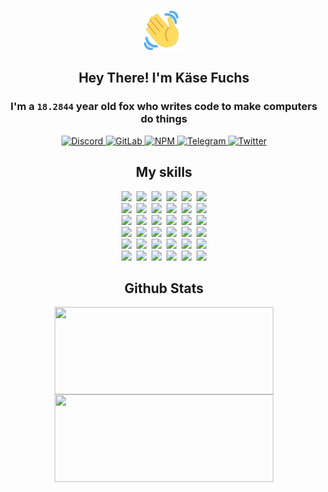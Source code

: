 <div><p align=center><img src=./resources/images/wave.gif width=64px height=64px></p><h2 align=center>Hey There! I'm Käse Fuchs</h2><h3 align=center>I'm a <code>18.2844</code> year old fox who writes code to make computers do things</h3><p align=center><a href=https://discord.com/users/507526681125322772><img alt=Discord src="https://img.shields.io/badge/Discord-5865F2?logo=discord&logoColor=white&style=flat-square#1231d2646e82ee7c5f5d2ffa15154608"> </a><a href=https://gitlab.com/kasefuchs><img alt=GitLab src="https://img.shields.io/badge/GitLab-330F63?logo=gitlab&logoColor=white&style=flat-square#1231d2646e82ee7c5f5d2ffa15154608"> </a><a href=https://npmjs.com/~kasefuchs><img alt=NPM src="https://img.shields.io/badge/NPM-CB3837?logo=npm&logoColor=white&style=flat-square#1231d2646e82ee7c5f5d2ffa15154608"> </a><a href=https://t.me/kasefuchs><img alt=Telegram src="https://img.shields.io/badge/Telegram-2CA5E0?logo=telegram&logoColor=white&style=flat-square#1231d2646e82ee7c5f5d2ffa15154608"> </a><a href=https://twitter.com/kasefuchs><img alt=Twitter src="https://img.shields.io/badge/Twitter-1DA1F2?logo=twitter&logoColor=white&style=flat-square#1231d2646e82ee7c5f5d2ffa15154608"></a></p><h2 align=center>My skills</h2><p align=center><a href=https://aws.amazon.com/ ><picture><source srcset="https://skillicons.dev/icons?i=aws&theme=dark#1231d2646e82ee7c5f5d2ffa15154608" media="(prefers-color-scheme: dark)"><source srcset="https://skillicons.dev/icons?i=aws&theme=light#1231d2646e82ee7c5f5d2ffa15154608" media="(prefers-color-scheme: light), (prefers-color-scheme: no-preference)"><img src="https://skillicons.dev/icons?i=aws&theme=light#1231d2646e82ee7c5f5d2ffa15154608"></picture></a>&nbsp;&nbsp;<a href=https://en.wikipedia.org/wiki/Bash_(Unix_shell)><picture><source srcset="https://skillicons.dev/icons?i=bash&theme=dark#1231d2646e82ee7c5f5d2ffa15154608" media="(prefers-color-scheme: dark)"><source srcset="https://skillicons.dev/icons?i=bash&theme=light#1231d2646e82ee7c5f5d2ffa15154608" media="(prefers-color-scheme: light), (prefers-color-scheme: no-preference)"><img src="https://skillicons.dev/icons?i=bash&theme=light#1231d2646e82ee7c5f5d2ffa15154608"></picture></a>&nbsp;&nbsp;<a href=https://discord.com/developers/docs><picture><source srcset="https://skillicons.dev/icons?i=bots&theme=dark#1231d2646e82ee7c5f5d2ffa15154608" media="(prefers-color-scheme: dark)"><source srcset="https://skillicons.dev/icons?i=bots&theme=light#1231d2646e82ee7c5f5d2ffa15154608" media="(prefers-color-scheme: light), (prefers-color-scheme: no-preference)"><img src="https://skillicons.dev/icons?i=bots&theme=light#1231d2646e82ee7c5f5d2ffa15154608"></picture></a>&nbsp;&nbsp;<a href=https://www.cloudflare.com/ ><picture><source srcset="https://skillicons.dev/icons?i=cloudflare&theme=dark#1231d2646e82ee7c5f5d2ffa15154608" media="(prefers-color-scheme: dark)"><source srcset="https://skillicons.dev/icons?i=cloudflare&theme=light#1231d2646e82ee7c5f5d2ffa15154608" media="(prefers-color-scheme: light), (prefers-color-scheme: no-preference)"><img src="https://skillicons.dev/icons?i=cloudflare&theme=light#1231d2646e82ee7c5f5d2ffa15154608"></picture></a>&nbsp;&nbsp;<a href=https://en.wikipedia.org/wiki/CSS><picture><source srcset="https://skillicons.dev/icons?i=css&theme=dark#1231d2646e82ee7c5f5d2ffa15154608" media="(prefers-color-scheme: dark)"><source srcset="https://skillicons.dev/icons?i=css&theme=light#1231d2646e82ee7c5f5d2ffa15154608" media="(prefers-color-scheme: light), (prefers-color-scheme: no-preference)"><img src="https://skillicons.dev/icons?i=css&theme=light#1231d2646e82ee7c5f5d2ffa15154608"></picture></a>&nbsp;&nbsp;<a href=https://www.docker.com/ ><picture><source srcset="https://skillicons.dev/icons?i=docker&theme=dark#1231d2646e82ee7c5f5d2ffa15154608" media="(prefers-color-scheme: dark)"><source srcset="https://skillicons.dev/icons?i=docker&theme=light#1231d2646e82ee7c5f5d2ffa15154608" media="(prefers-color-scheme: light), (prefers-color-scheme: no-preference)"><img src="https://skillicons.dev/icons?i=docker&theme=light#1231d2646e82ee7c5f5d2ffa15154608"></picture></a><br><a href=https://www.electronjs.org/ ><picture><source srcset="https://skillicons.dev/icons?i=electron&theme=dark#1231d2646e82ee7c5f5d2ffa15154608" media="(prefers-color-scheme: dark)"><source srcset="https://skillicons.dev/icons?i=electron&theme=light#1231d2646e82ee7c5f5d2ffa15154608" media="(prefers-color-scheme: light), (prefers-color-scheme: no-preference)"><img src="https://skillicons.dev/icons?i=electron&theme=light#1231d2646e82ee7c5f5d2ffa15154608"></picture></a>&nbsp;&nbsp;<a href=https://expressjs.com/ ><picture><source srcset="https://skillicons.dev/icons?i=express&theme=dark#1231d2646e82ee7c5f5d2ffa15154608" media="(prefers-color-scheme: dark)"><source srcset="https://skillicons.dev/icons?i=express&theme=light#1231d2646e82ee7c5f5d2ffa15154608" media="(prefers-color-scheme: light), (prefers-color-scheme: no-preference)"><img src="https://skillicons.dev/icons?i=express&theme=light#1231d2646e82ee7c5f5d2ffa15154608"></picture></a>&nbsp;&nbsp;<a href=https://www.figma.com/ ><picture><source srcset="https://skillicons.dev/icons?i=figma&theme=dark#1231d2646e82ee7c5f5d2ffa15154608" media="(prefers-color-scheme: dark)"><source srcset="https://skillicons.dev/icons?i=figma&theme=light#1231d2646e82ee7c5f5d2ffa15154608" media="(prefers-color-scheme: light), (prefers-color-scheme: no-preference)"><img src="https://skillicons.dev/icons?i=figma&theme=light#1231d2646e82ee7c5f5d2ffa15154608"></picture></a>&nbsp;&nbsp;<a href=https://firebase.google.com/ ><picture><source srcset="https://skillicons.dev/icons?i=firebase&theme=dark#1231d2646e82ee7c5f5d2ffa15154608" media="(prefers-color-scheme: dark)"><source srcset="https://skillicons.dev/icons?i=firebase&theme=light#1231d2646e82ee7c5f5d2ffa15154608" media="(prefers-color-scheme: light), (prefers-color-scheme: no-preference)"><img src="https://skillicons.dev/icons?i=firebase&theme=light#1231d2646e82ee7c5f5d2ffa15154608"></picture></a>&nbsp;&nbsp;<a href=https://flask.palletsprojects.com/ ><picture><source srcset="https://skillicons.dev/icons?i=flask&theme=dark#1231d2646e82ee7c5f5d2ffa15154608" media="(prefers-color-scheme: dark)"><source srcset="https://skillicons.dev/icons?i=flask&theme=light#1231d2646e82ee7c5f5d2ffa15154608" media="(prefers-color-scheme: light), (prefers-color-scheme: no-preference)"><img src="https://skillicons.dev/icons?i=flask&theme=light#1231d2646e82ee7c5f5d2ffa15154608"></picture></a>&nbsp;&nbsp;<a href=https://cloud.google.com/ ><picture><source srcset="https://skillicons.dev/icons?i=gcp&theme=dark#1231d2646e82ee7c5f5d2ffa15154608" media="(prefers-color-scheme: dark)"><source srcset="https://skillicons.dev/icons?i=gcp&theme=light#1231d2646e82ee7c5f5d2ffa15154608" media="(prefers-color-scheme: light), (prefers-color-scheme: no-preference)"><img src="https://skillicons.dev/icons?i=gcp&theme=light#1231d2646e82ee7c5f5d2ffa15154608"></picture></a><br><a href=https://git-scm.com/ ><picture><source srcset="https://skillicons.dev/icons?i=git&theme=dark#1231d2646e82ee7c5f5d2ffa15154608" media="(prefers-color-scheme: dark)"><source srcset="https://skillicons.dev/icons?i=git&theme=light#1231d2646e82ee7c5f5d2ffa15154608" media="(prefers-color-scheme: light), (prefers-color-scheme: no-preference)"><img src="https://skillicons.dev/icons?i=git&theme=light#1231d2646e82ee7c5f5d2ffa15154608"></picture></a>&nbsp;&nbsp;<a href=https://github.com/ ><picture><source srcset="https://skillicons.dev/icons?i=github&theme=dark#1231d2646e82ee7c5f5d2ffa15154608" media="(prefers-color-scheme: dark)"><source srcset="https://skillicons.dev/icons?i=github&theme=light#1231d2646e82ee7c5f5d2ffa15154608" media="(prefers-color-scheme: light), (prefers-color-scheme: no-preference)"><img src="https://skillicons.dev/icons?i=github&theme=light#1231d2646e82ee7c5f5d2ffa15154608"></picture></a>&nbsp;&nbsp;<a href=https://gitlab.com/ ><picture><source srcset="https://skillicons.dev/icons?i=gitlab&theme=dark#1231d2646e82ee7c5f5d2ffa15154608" media="(prefers-color-scheme: dark)"><source srcset="https://skillicons.dev/icons?i=gitlab&theme=light#1231d2646e82ee7c5f5d2ffa15154608" media="(prefers-color-scheme: light), (prefers-color-scheme: no-preference)"><img src="https://skillicons.dev/icons?i=gitlab&theme=light#1231d2646e82ee7c5f5d2ffa15154608"></picture></a>&nbsp;&nbsp;<a href=https://www.heroku.com/ ><picture><source srcset="https://skillicons.dev/icons?i=heroku&theme=dark#1231d2646e82ee7c5f5d2ffa15154608" media="(prefers-color-scheme: dark)"><source srcset="https://skillicons.dev/icons?i=heroku&theme=light#1231d2646e82ee7c5f5d2ffa15154608" media="(prefers-color-scheme: light), (prefers-color-scheme: no-preference)"><img src="https://skillicons.dev/icons?i=heroku&theme=light#1231d2646e82ee7c5f5d2ffa15154608"></picture></a>&nbsp;&nbsp;<a href=https://en.wikipedia.org/wiki/HTML><picture><source srcset="https://skillicons.dev/icons?i=html&theme=dark#1231d2646e82ee7c5f5d2ffa15154608" media="(prefers-color-scheme: dark)"><source srcset="https://skillicons.dev/icons?i=html&theme=light#1231d2646e82ee7c5f5d2ffa15154608" media="(prefers-color-scheme: light), (prefers-color-scheme: no-preference)"><img src="https://skillicons.dev/icons?i=html&theme=light#1231d2646e82ee7c5f5d2ffa15154608"></picture></a>&nbsp;&nbsp;<a href=https://en.wikipedia.org/wiki/JavaScript><picture><source srcset="https://skillicons.dev/icons?i=js&theme=dark#1231d2646e82ee7c5f5d2ffa15154608" media="(prefers-color-scheme: dark)"><source srcset="https://skillicons.dev/icons?i=js&theme=light#1231d2646e82ee7c5f5d2ffa15154608" media="(prefers-color-scheme: light), (prefers-color-scheme: no-preference)"><img src="https://skillicons.dev/icons?i=js&theme=light#1231d2646e82ee7c5f5d2ffa15154608"></picture></a><br><a href=https://en.wikipedia.org/wiki/Linux><picture><source srcset="https://skillicons.dev/icons?i=linux&theme=dark#1231d2646e82ee7c5f5d2ffa15154608" media="(prefers-color-scheme: dark)"><source srcset="https://skillicons.dev/icons?i=linux&theme=light#1231d2646e82ee7c5f5d2ffa15154608" media="(prefers-color-scheme: light), (prefers-color-scheme: no-preference)"><img src="https://skillicons.dev/icons?i=linux&theme=light#1231d2646e82ee7c5f5d2ffa15154608"></picture></a>&nbsp;&nbsp;<a href=https://mui.com/ ><picture><source srcset="https://skillicons.dev/icons?i=materialui&theme=dark#1231d2646e82ee7c5f5d2ffa15154608" media="(prefers-color-scheme: dark)"><source srcset="https://skillicons.dev/icons?i=materialui&theme=light#1231d2646e82ee7c5f5d2ffa15154608" media="(prefers-color-scheme: light), (prefers-color-scheme: no-preference)"><img src="https://skillicons.dev/icons?i=materialui&theme=light#1231d2646e82ee7c5f5d2ffa15154608"></picture></a>&nbsp;&nbsp;<a href=https://en.wikipedia.org/wiki/Markdown><picture><source srcset="https://skillicons.dev/icons?i=md&theme=dark#1231d2646e82ee7c5f5d2ffa15154608" media="(prefers-color-scheme: dark)"><source srcset="https://skillicons.dev/icons?i=md&theme=light#1231d2646e82ee7c5f5d2ffa15154608" media="(prefers-color-scheme: light), (prefers-color-scheme: no-preference)"><img src="https://skillicons.dev/icons?i=md&theme=light#1231d2646e82ee7c5f5d2ffa15154608"></picture></a>&nbsp;&nbsp;<a href=https://www.mongodb.com/ ><picture><source srcset="https://skillicons.dev/icons?i=mongodb&theme=dark#1231d2646e82ee7c5f5d2ffa15154608" media="(prefers-color-scheme: dark)"><source srcset="https://skillicons.dev/icons?i=mongodb&theme=light#1231d2646e82ee7c5f5d2ffa15154608" media="(prefers-color-scheme: light), (prefers-color-scheme: no-preference)"><img src="https://skillicons.dev/icons?i=mongodb&theme=light#1231d2646e82ee7c5f5d2ffa15154608"></picture></a>&nbsp;&nbsp;<a href=https://www.mysql.com/ ><picture><source srcset="https://skillicons.dev/icons?i=mysql&theme=dark#1231d2646e82ee7c5f5d2ffa15154608" media="(prefers-color-scheme: dark)"><source srcset="https://skillicons.dev/icons?i=mysql&theme=light#1231d2646e82ee7c5f5d2ffa15154608" media="(prefers-color-scheme: light), (prefers-color-scheme: no-preference)"><img src="https://skillicons.dev/icons?i=mysql&theme=light#1231d2646e82ee7c5f5d2ffa15154608"></picture></a>&nbsp;&nbsp;<a href=https://nextjs.org/ ><picture><source srcset="https://skillicons.dev/icons?i=nextjs&theme=dark#1231d2646e82ee7c5f5d2ffa15154608" media="(prefers-color-scheme: dark)"><source srcset="https://skillicons.dev/icons?i=nextjs&theme=light#1231d2646e82ee7c5f5d2ffa15154608" media="(prefers-color-scheme: light), (prefers-color-scheme: no-preference)"><img src="https://skillicons.dev/icons?i=nextjs&theme=light#1231d2646e82ee7c5f5d2ffa15154608"></picture></a><br><a href=https://nodejs.org/en/ ><picture><source srcset="https://skillicons.dev/icons?i=nodejs&theme=dark#1231d2646e82ee7c5f5d2ffa15154608" media="(prefers-color-scheme: dark)"><source srcset="https://skillicons.dev/icons?i=nodejs&theme=light#1231d2646e82ee7c5f5d2ffa15154608" media="(prefers-color-scheme: light), (prefers-color-scheme: no-preference)"><img src="https://skillicons.dev/icons?i=nodejs&theme=light#1231d2646e82ee7c5f5d2ffa15154608"></picture></a>&nbsp;&nbsp;<a href=https://www.postgresql.org/ ><picture><source srcset="https://skillicons.dev/icons?i=postgres&theme=dark#1231d2646e82ee7c5f5d2ffa15154608" media="(prefers-color-scheme: dark)"><source srcset="https://skillicons.dev/icons?i=postgres&theme=light#1231d2646e82ee7c5f5d2ffa15154608" media="(prefers-color-scheme: light), (prefers-color-scheme: no-preference)"><img src="https://skillicons.dev/icons?i=postgres&theme=light#1231d2646e82ee7c5f5d2ffa15154608"></picture></a>&nbsp;&nbsp;<a href=https://learn.microsoft.com/en-us/powershell/ ><picture><source srcset="https://skillicons.dev/icons?i=powershell&theme=dark#1231d2646e82ee7c5f5d2ffa15154608" media="(prefers-color-scheme: dark)"><source srcset="https://skillicons.dev/icons?i=powershell&theme=light#1231d2646e82ee7c5f5d2ffa15154608" media="(prefers-color-scheme: light), (prefers-color-scheme: no-preference)"><img src="https://skillicons.dev/icons?i=powershell&theme=light#1231d2646e82ee7c5f5d2ffa15154608"></picture></a>&nbsp;&nbsp;<a href=https://www.python.org/ ><picture><source srcset="https://skillicons.dev/icons?i=py&theme=dark#1231d2646e82ee7c5f5d2ffa15154608" media="(prefers-color-scheme: dark)"><source srcset="https://skillicons.dev/icons?i=py&theme=light#1231d2646e82ee7c5f5d2ffa15154608" media="(prefers-color-scheme: light), (prefers-color-scheme: no-preference)"><img src="https://skillicons.dev/icons?i=py&theme=light#1231d2646e82ee7c5f5d2ffa15154608"></picture></a>&nbsp;&nbsp;<a href=https://www.raspberrypi.org/ ><picture><source srcset="https://skillicons.dev/icons?i=raspberrypi&theme=dark#1231d2646e82ee7c5f5d2ffa15154608" media="(prefers-color-scheme: dark)"><source srcset="https://skillicons.dev/icons?i=raspberrypi&theme=light#1231d2646e82ee7c5f5d2ffa15154608" media="(prefers-color-scheme: light), (prefers-color-scheme: no-preference)"><img src="https://skillicons.dev/icons?i=raspberrypi&theme=light#1231d2646e82ee7c5f5d2ffa15154608"></picture></a>&nbsp;&nbsp;<a href=https://reactjs.org/ ><picture><source srcset="https://skillicons.dev/icons?i=react&theme=dark#1231d2646e82ee7c5f5d2ffa15154608" media="(prefers-color-scheme: dark)"><source srcset="https://skillicons.dev/icons?i=react&theme=light#1231d2646e82ee7c5f5d2ffa15154608" media="(prefers-color-scheme: light), (prefers-color-scheme: no-preference)"><img src="https://skillicons.dev/icons?i=react&theme=light#1231d2646e82ee7c5f5d2ffa15154608"></picture></a><br><a href=https://redux.js.org/ ><picture><source srcset="https://skillicons.dev/icons?i=redux&theme=dark#1231d2646e82ee7c5f5d2ffa15154608" media="(prefers-color-scheme: dark)"><source srcset="https://skillicons.dev/icons?i=redux&theme=light#1231d2646e82ee7c5f5d2ffa15154608" media="(prefers-color-scheme: light), (prefers-color-scheme: no-preference)"><img src="https://skillicons.dev/icons?i=redux&theme=light#1231d2646e82ee7c5f5d2ffa15154608"></picture></a>&nbsp;&nbsp;<a href=https://en.wikipedia.org/wiki/Regular_expression><picture><source srcset="https://skillicons.dev/icons?i=regex&theme=dark#1231d2646e82ee7c5f5d2ffa15154608" media="(prefers-color-scheme: dark)"><source srcset="https://skillicons.dev/icons?i=regex&theme=light#1231d2646e82ee7c5f5d2ffa15154608" media="(prefers-color-scheme: light), (prefers-color-scheme: no-preference)"><img src="https://skillicons.dev/icons?i=regex&theme=light#1231d2646e82ee7c5f5d2ffa15154608"></picture></a>&nbsp;&nbsp;<a href=https://en.wikipedia.org/wiki/Sass_(stylesheet_language)><picture><source srcset="https://skillicons.dev/icons?i=sass&theme=dark#1231d2646e82ee7c5f5d2ffa15154608" media="(prefers-color-scheme: dark)"><source srcset="https://skillicons.dev/icons?i=sass&theme=light#1231d2646e82ee7c5f5d2ffa15154608" media="(prefers-color-scheme: light), (prefers-color-scheme: no-preference)"><img src="https://skillicons.dev/icons?i=sass&theme=light#1231d2646e82ee7c5f5d2ffa15154608"></picture></a>&nbsp;&nbsp;<a href=https://www.typescriptlang.org/ ><picture><source srcset="https://skillicons.dev/icons?i=ts&theme=dark#1231d2646e82ee7c5f5d2ffa15154608" media="(prefers-color-scheme: dark)"><source srcset="https://skillicons.dev/icons?i=ts&theme=light#1231d2646e82ee7c5f5d2ffa15154608" media="(prefers-color-scheme: light), (prefers-color-scheme: no-preference)"><img src="https://skillicons.dev/icons?i=ts&theme=light#1231d2646e82ee7c5f5d2ffa15154608"></picture></a>&nbsp;&nbsp;<a href=https://unity.com/ ><picture><source srcset="https://skillicons.dev/icons?i=unity&theme=dark#1231d2646e82ee7c5f5d2ffa15154608" media="(prefers-color-scheme: dark)"><source srcset="https://skillicons.dev/icons?i=unity&theme=light#1231d2646e82ee7c5f5d2ffa15154608" media="(prefers-color-scheme: light), (prefers-color-scheme: no-preference)"><img src="https://skillicons.dev/icons?i=unity&theme=light#1231d2646e82ee7c5f5d2ffa15154608"></picture></a>&nbsp;&nbsp;<a href=https://workers.cloudflare.com/ ><picture><source srcset="https://skillicons.dev/icons?i=workers&theme=dark#1231d2646e82ee7c5f5d2ffa15154608" media="(prefers-color-scheme: dark)"><source srcset="https://skillicons.dev/icons?i=workers&theme=light#1231d2646e82ee7c5f5d2ffa15154608" media="(prefers-color-scheme: light), (prefers-color-scheme: no-preference)"><img src="https://skillicons.dev/icons?i=workers&theme=light#1231d2646e82ee7c5f5d2ffa15154608"></picture></a><br></p><h2 align=center>Github Stats</h2><p align=center><picture><source srcset="https://github-readme-stats-kasefuchs.vercel.app/api/?count_private=true&hide_border=true&hide_rank=true&line_height=20&hide_title=true&username=Kasefuchs&theme=dark#1231d2646e82ee7c5f5d2ffa15154608" media="(prefers-color-scheme: dark)"><source srcset="https://github-readme-stats-kasefuchs.vercel.app/api/?count_private=true&hide_border=true&hide_rank=true&line_height=20&hide_title=true&username=Kasefuchs&theme=light#1231d2646e82ee7c5f5d2ffa15154608" media="(prefers-color-scheme: light), (prefers-color-scheme: no-preference)"><img align=middle width=350 height=140 src="https://github-readme-stats-kasefuchs.vercel.app/api/?count_private=true&hide_border=true&hide_rank=true&line_height=20&hide_title=true&username=Kasefuchs&theme=light#1231d2646e82ee7c5f5d2ffa15154608"></picture><picture><source srcset="https://github-readme-stats-kasefuchs.vercel.app/api/top-langs/?count_private=true&hide_border=true&layout=compact&username=Kasefuchs&theme=dark#1231d2646e82ee7c5f5d2ffa15154608" media="(prefers-color-scheme: dark)"><source srcset="https://github-readme-stats-kasefuchs.vercel.app/api/top-langs/?count_private=true&hide_border=true&layout=compact&username=Kasefuchs&theme=light#1231d2646e82ee7c5f5d2ffa15154608" media="(prefers-color-scheme: light), (prefers-color-scheme: no-preference)"><img align=middle width=350 height=140 src="https://github-readme-stats-kasefuchs.vercel.app/api/top-langs/?count_private=true&hide_border=true&layout=compact&username=Kasefuchs&theme=light#1231d2646e82ee7c5f5d2ffa15154608"></picture></p><img src="https://hit.yhype.me/github/profile?user_id=64592097#1231d2646e82ee7c5f5d2ffa15154608" alt=""></div>